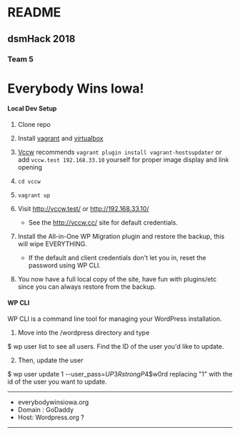 # README

## dsmHack 2018

### Team 5

# Everybody Wins Iowa!

#### Local Dev Setup
1. Clone repo
1. Install [vagrant](www.vagrantup.com) and [virtualbox](www.virtualbox.org)
  1. [Vccw](http://vccw.cc/) recommends `vagrant plugin install vagrant-hostsupdater` or add `vccw.test 192.168.33.10` yourself for proper image display and link opening
  1. `cd vccw `
  1. `vagrant up`

1. Visit http://vccw.test/ or http://192.168.33.10/
    * See the http://vccw.cc/ site for default credentials.

1. Install the All-in-One WP Migration plugin and restore the backup, this will wipe EVERYTHING.
    * If the default and client credentials don't let you in, reset the password using WP CLI.

1. You now have a full local copy of the site, have fun with plugins/etc since you can always restore from the backup.

#### WP CLI
WP CLI is a command line tool for managing your WordPress installation.

1. Move into the /wordpress directory and type

$ wp user list
to see all users. Find the ID of the user you'd like to update.

2. Then, update the user

$ wp user update 1 --user_pass=$UP3RstrongP4$$w0rd
replacing "1" with the id of the user you want to update.

---

* everybodywinsiowa.org
* Domain : GoDaddy
* Host: Wordpress.org ?

---
